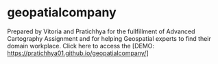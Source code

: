 # geopatialcompany
Prepared by Vitoria and Pratichhya for the fullfillment of Advanced Cartography Assignment and for helping Geospatial experts to find their domain workplace. Click here to access the [DEMO: https://pratichhya01.github.io/geopatialcompany/]
